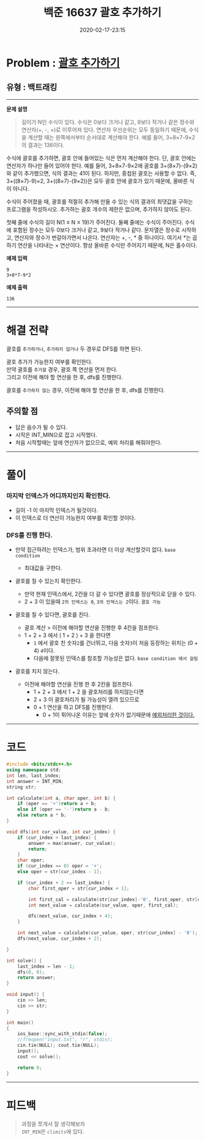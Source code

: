 ﻿---
title: 백준 16637 괄호 추가하기
date: 2020-02-17-23:15
categories:
- PS

tags:
- baekjoon
- PS
- Problem Solve
- 삼성 A형 기출
- Backtracking
---

<!-- 문제 번호 -->

# Problem : [괄호 추가하기](https://www.acmicpc.net/problem/16637)
## 유형 : 백트래킹

---


**문제 설명**

> 길이가 N인 수식이 있다. 수식은 0보다 크거나 같고, 9보다 작거나 같은 정수와 연산자(+, -, ×)로 이루어져 있다. 연산자 우선순위는 모두 동일하기 때문에, 수식을 계산할 때는 왼쪽에서부터 순서대로 계산해야 한다. 예를 들어, 3+8×7-9×2의 결과는 136이다.
>
수식에 괄호를 추가하면, 괄호 안에 들어있는 식은 먼저 계산해야 한다. 단, 괄호 안에는 연산자가 하나만 들어 있어야 한다. 예를 들어, 3+8×7-9×2에 괄호를 3+(8×7)-(9×2)와 같이 추가했으면, 식의 결과는 41이 된다. 하지만, 중첩된 괄호는 사용할 수 없다. 즉, 3+((8×7)-9)×2, 3+((8×7)-(9×2))은 모두 괄호 안에 괄호가 있기 때문에, 올바른 식이 아니다.
>
수식이 주어졌을 때, 괄호를 적절히 추가해 만들 수 있는 식의 결과의 최댓값을 구하는 프로그램을 작성하시오. 추가하는 괄호 개수의 제한은 없으며, 추가하지 않아도 된다.
>
첫째 줄에 수식의 길이 N(1 ≤ N ≤ 19)가 주어진다. 둘째 줄에는 수식이 주어진다. 수식에 포함된 정수는 모두 0보다 크거나 같고, 9보다 작거나 같다. 문자열은 정수로 시작하고, 연산자와 정수가 번갈아가면서 나온다. 연산자는 +, -, * 중 하나이다. 여기서 *는 곱하기 연산을 나타내는 × 연산이다. 항상 올바른 수식만 주어지기 때문에, N은 홀수이다.

**예제 입력**

```
9
3+8*7-9*2
```

**예제 출력**

```
136
```

---


# 해결 전략

> 
괄호를 `추가하거나`, `추가하지 않거나` 두 경우로 DFS를 하면 된다.  
>
괄호 추가가 가능한지 여부를 확인한다.  
만약 괄호를 `추가할` 경우, 괄호 쪽 연산을 먼저 한다.  
그리고 이전에 해야 할 연산을 한 후, dfs를 진행한다.
>
괄호를 `추가하지 않는` 경우, 
이전에 해야 할 연산을 한 후, dfs를 진행한다.




## 주의할 점

* 답은 음수가 될 수 있다.
* 시작은 INT_MIN으로 잡고 시작했다. 
* 처음 시작할때는 앞에 연산자가 없으므로, 예외 처리를 해줘야한다.

---



# 풀이

### 마지막 인덱스가 어디까지인지 확인한다.
* 길이 -1 이 마지막 인덱스가 될것이다.
* 이 인덱스로 더 연산이 가능한지 여부를 확인할 것이다.



### DFS를 진행 한다.
* 만약 접근하려는 인덱스가, 범위 초과라면 더 이상 계산할것이 없다. `base condition`
	* 최대값을 구한다.

* 괄호를 칠 수 있는지 확인한다.
	* 만약 현재 인덱스에서, 2칸을 더 갈 수 있다면 괄호를 정상적으로 닫을 수 있다.
	* 2 + 3 이 있을때 `2의 인덱스는 0`, `3의 인덱스는 2`이다. `괄호 가능`

* 괄호를 칠 수 있다면, 괄호를 친다.
	* 괄호 계산 > 이전에 해야할 연산을 진행한 후 4칸을 점프한다.
	* 1 + 2 + 3 에서 ( 1 + 2 ) + 3 을 한다면
		* `1` 에서 괄호 친 숫자`2`를 건너뛰고, 다음 숫자`3`이 처음 등장하는 위치는 (0 + 4) `4`이다.
		* 다음에 잘못된 인덱스를 참조할 가능성은 없다. `base condition 에서 걸림`

* 괄호를 치지 않는다.
	* 이전에 해야할 연산을 진행 한 후 2칸을 점프한다.
		* 1 + 2 + 3 에서 1 + 2 을 괄호처리를 하지않는다면 
		* 2 + 3 이 괄호처리가 될 가능성이 열려 있으므로
		* 0 + 1 연산을 하고 DFS를 진행한다.
			* 0 + 1이 튀어나온 이유는 앞에 숫자가 없기때문에 [예외처리한 것이다.](#주의할-점)


---

# 코드

```c++
#include <bits/stdc++.h>
using namespace std;
int len, last_index;
int answer = INT_MIN;
string str;

int calculate(int a, char oper, int b) {
    if (oper == '+')return a + b;
    else if (oper == '-')return a - b;
    else return a * b;
}

void dfs(int cur_value, int cur_index) {
    if (cur_index > last_index) {
        answer = max(answer, cur_value);
        return;
    }
    char oper;
    if (cur_index == 0) oper = '+';
    else oper = str[cur_index - 1];

    if (cur_index + 2 <= last_index) {
        char first_oper = str[cur_index + 1];

        int first_cal = calculate(str[cur_index]-'0', first_oper, str[cur_index + 2]-'0');
        int next_value = calculate(cur_value, oper, first_cal);

        dfs(next_value, cur_index + 4);
    }

    int next_value = calculate(cur_value, oper, str[cur_index] - '0');
    dfs(next_value, cur_index + 2);

}

int solve() {
    last_index = len - 1;
    dfs(0, 0);
    return answer;
}

void input() {
    cin >> len;
    cin >> str;
}

int main()
{
    ios_base::sync_with_stdio(false);
    //freopen("input.txt", "r", stdin);
    cin.tie(NULL); cout.tie(NULL);
    input();
    cout << solve();

    return 0;
}
```


---


# 피드백


> 과정을 쪼개서 잘 생각해보자  
`INT_MIN`은 `climits`에 있다.
